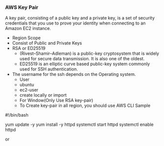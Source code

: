 ### AWS Key Pair 

A key pair, consisting of a public key and a private key, is a set of security credentials that you use to prove your identity when connecting to an Amazon EC2 instance.

- Region Scope
- Consist of Public and Private Keys
- RSA or ED25519
    - (Rivest–Shamir–Adleman) is a public-key cryptosystem that is widely used for secure data transmission. It is also one of the oldest.
    - ED25519 is an elliptic curve based public-key system commonly used for SSH authentication.
- The username for the ssh depends on the Operating system.
    - User
    - ubuntu 
    - ec2-user
    - create locally or import
    - For Window(Only Use RSA key-pair)
    - To Create key-pair in all region, you should use AWS CLI
   Sample
    
#!/bin/bash

yum update -y
yum install -y httpd
systemctl start httpd
systemctl enable httpd


or 

